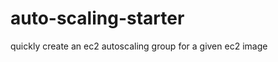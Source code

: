 auto-scaling-starter
====================

quickly create an ec2 autoscaling group for a given ec2 image
